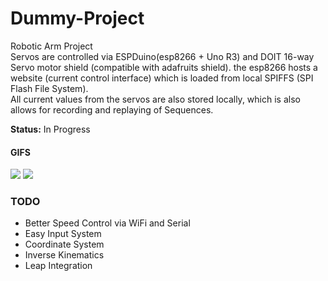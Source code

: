 # Dummy-Project

Robotic Arm Project  
Servos are controlled via ESPDuino(esp8266 + Uno R3) and DOIT 16-way Servo motor shield (compatible with adafruits shield).
the esp8266 hosts a website (current control interface) which is loaded from local SPIFFS (SPI Flash File System).  
All current values from the servos are also stored locally, which is also allows for recording and replaying of Sequences.

**Status:** In Progress

#### GIFS
![](http://i.imgur.com/yWCVsk6.gif)
![](http://i.imgur.com/u3gIL13.gif)


### TODO
- Better Speed Control via WiFi and Serial
- Easy Input System
- Coordinate System
- Inverse Kinematics
- Leap Integration
